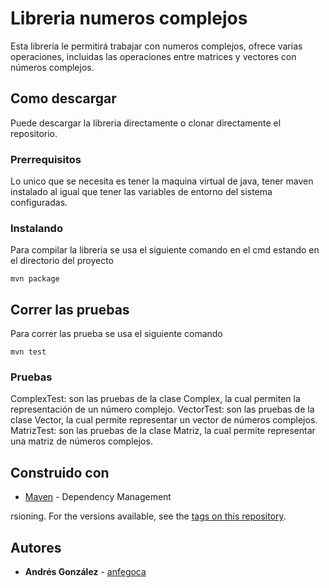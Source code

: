 # Libreria numeros complejos

Esta librería le permitirá trabajar con numeros complejos, ofrece varias operaciones, incluidas las operaciones entre matrices y vectores con números complejos. 

## Como descargar

Puede descargar la libreria directamente o clonar directamente el repositorio.

### Prerrequisitos

Lo unico que se necesita es tener la maquina virtual de java, tener maven instalado al igual que tener las variables de entorno del sistema configuradas.

### Instalando

Para compilar la libreria se usa el siguiente comando en el cmd estando en el directorio del proyecto

```
mvn package
```

## Correr las pruebas

Para correr las prueba se usa el siguiente comando

```
mvn test
```

### Pruebas

ComplexTest: son las pruebas de la clase Complex, la cual permiten la representación de un número complejo.
VectorTest: son las pruebas de la clase Vector, la cual permite representar un vector de números complejos.
MatrizTest: son las pruebas de la clase Matriz, la cual permite representar una matriz de números complejos.


## Construido con

* [Maven](https://maven.apache.org/) - Dependency Management

rsioning. For the versions available, see the [tags on this repository](https://github.com/your/project/tags). 

## Autores

* **Andrés González** -  [anfegoca](https://github.com/anfegoca)
